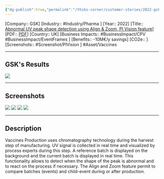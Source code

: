 ```yaml
---
{"dg-publish":true,"permalink":"/thibs-corner/customer-stories/2022-gsk-abnormal-uv-peak-shape-detection-using-align-and-zoom-pi-vision-feature/","noteIcon":""}
---
```


[Company:: GSK]
[Industry:: #Industry/Pharma ]
[Year:: 2022]
[Title:: [Abnormal UV peak shape detection using Align & Zoom, PI Vision feature](https://resources.osisoft.com/presentations/abnormal-uv-peak-shape-detection-using-align-and-zoom--pi-vision-feature---gsk/)]
[PDF:: [PDF](https://cdn.osisoft.com/osi/presentations/2022-AVEVA-Amsterdam/UC22EU-D2LS080-GSK-Colocouris-Abnormal-UV-peak-shape-detection.pdf)]
[Country:: UK]
[Business Impacts:: #BusinessImpact/CPV #BusinessImpact/EventFrames ]
[Benefits:: -10M€/y savings]
[CO2e:: ]
[Screenshots:: #Screenshot/PIVision ] 
#Asset/Vaccines   

---
## GSK's Results
![](https://i.imgur.com/9RuwGwx.png)


---
## Screenshots
![](https://i.imgur.com/SucZMhe.png)
![](https://i.imgur.com/anJHnEe.png)
![](https://i.imgur.com/7r1ciro.png)
![](https://i.imgur.com/TT1npOH.png)

---
## Description
Vaccines Production uses chromatography technology during the harvest step of manufacturing. UV signal is collected in real time and visualized by process experts during this step. A reference batch is displayed on the background and the current batch is displayed in real time. This functionality allows to detect when the shape of the peak is abnormal and to react on the process if necessary. The Align and Zoom feature permit to compare batches (events) and child-event during or after production.